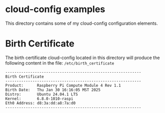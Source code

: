 # cloud-config examples #

This directory contains some of my cloud-config configuration elements.

# Birth Certificate

The birth certificate cloud-config located in this directory will produce the
following content in the file: `/etc/birth_certificate`

```
------------------------------------------------------------
Birth Certificate
------------------------------------------------------------
Product:      Raspberry Pi Compute Module 4 Rev 1.1
Birth Date:   Thu Jan 30 16:16:05 MST 2025
Distro:       Ubuntu 24.04.1 LTS
Kernel:       6.8.0-1010-raspi
Eth0 Address: d8:3a:dd:a8:7a:d0
------------------------------------------------------------
```
